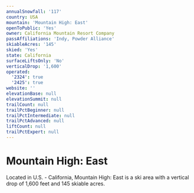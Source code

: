 ```yaml
---
annualSnowfall: '117'
country: USA
mountain: 'Mountain High: East'
openToPublic: 'Yes'
owner: California Mountain Resort Company
passAffiliations: 'Indy, Powder Alliance'
skiableAcres: '145'
skied: 'Yes'
state: California
surfaceLiftsOnly: 'No'
verticalDrop: '1,600'
operated:
  '2324': true
  '2425': true
website: ''
elevationBase: null
elevationSummit: null
trailCount: null
trailPctBeginner: null
trailPctIntermediate: null
trailPctAdvanced: null
liftCount: null
trailPctExpert: null
---
```



# Mountain High: East

Located in U.S. - California, Mountain High: East is a ski area with a vertical drop of 1,600 feet and 145 skiable acres.
